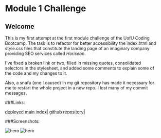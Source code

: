 # Module 1 Challenge

## Welcome
This is my first attempt at the first module challenge of the UofU Coding Bootcamp. The task is to refactor for better accessibility the index.html and style.css files that constitute the landing page of an imaginary company providing SEO services called _Horiseon_.

I've fixed a broken link or two, filled in missing quotes, consolidated selectors in the stylesheet, and added some comments to explain some of the code and my changes to it.

Also, a snafu (one I caused) in my git repository has made it necessary for me to restart the whole project in a new repo. I lost many of my commit messages.

###Links:

[deployed main index| ](https://leftyloosey.github.io/uchallenge1/Develop/index.html)
[github repository| ](https://github.com/leftyloosey/uchallenge1)


###Screenshots:

![hero](https://leftyloosey.github.io/uchallenge1/shot1.png)
![hero](https://leftyloosey.github.io/uchallenge1/shot2.png)